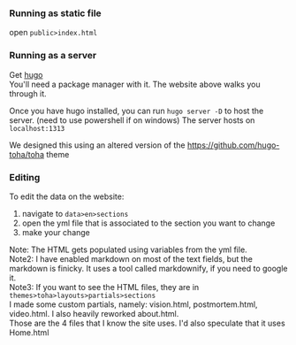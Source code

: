 ### Running as static file

open `public>index.html`

### Running as a server

Get [hugo](https://gohugo.io/getting-started/installing)  
You'll need a package manager with it. The website above walks you through it.  

Once you have hugo installed, you can run `hugo server -D` to host the server. (need to use powershell if on windows)
The server hosts on `localhost:1313`

We designed this using an altered version of the https://github.com/hugo-toha/toha theme

### Editing

To edit the data on the website:
1. navigate to `data>en>sections`
2. open the yml file that is associated to the section you want to change
3. make your change

Note: The HTML gets populated using variables from the yml file.  
Note2: I have enabled markdown on most of the text fields, but the markdown is finicky. It uses a tool called markdownify, if you need to google it.  
Note3: If you want to see the HTML files, they are in `themes>toha>layouts>partials>sections`  
    I made some custom partials, namely: vision.html, postmortem.html, video.html. I also heavily reworked about.html.  
    Those are the 4 files that I know the site uses. I'd also speculate that it uses Home.html